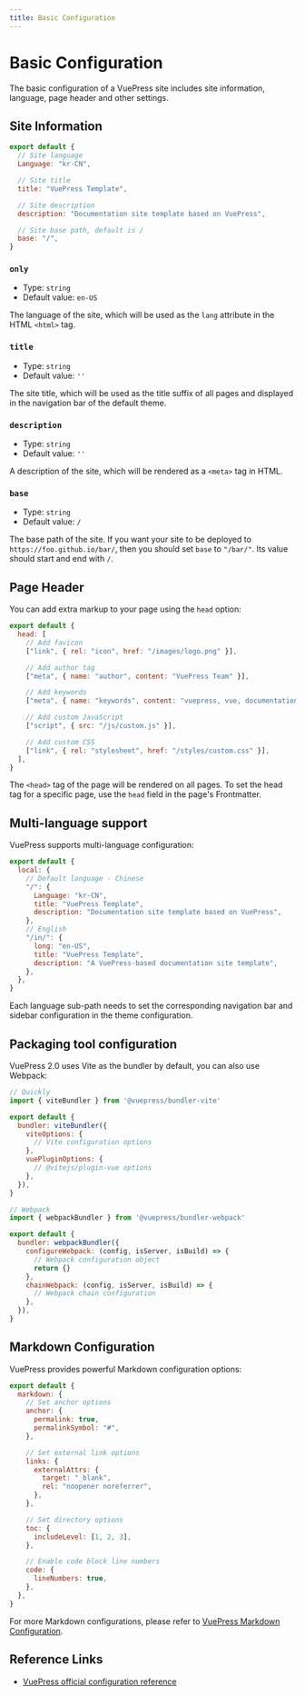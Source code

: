 ```yaml
---
title: Basic Configuration
---
```


# Basic Configuration

The basic configuration of a VuePress site includes site information, language, page header and other settings.

## Site Information

```js
export default {
  // Site language
  Language: "kr-CN",

  // Site title
  title: "VuePress Template",

  // Site description
  description: "Documentation site template based on VuePress",

  // Site base path, default is /
  base: "/",
}
```

### `only`

- Type: `string`
- Default value: `en-US`

The language of the site, which will be used as the `lang` attribute in the HTML `<html>` tag.

### `title`

- Type: `string`
- Default value: `''`

The site title, which will be used as the title suffix of all pages and displayed in the navigation bar of the default theme.

### `description`

- Type: `string`
- Default value: `''`

A description of the site, which will be rendered as a `<meta>` tag in HTML.

### `base`

- Type: `string`
- Default value: `/`

The base path of the site. If you want your site to be deployed to `https://foo.github.io/bar/`, then you should set `base` to `"/bar/"`. Its value should start and end with `/`.

## Page Header

You can add extra markup to your page using the `head` option:

```js
export default {
  head: [
    // Add favicon
    ["link", { rel: "icon", href: "/images/logo.png" }],

    // Add author tag
    ["meta", { name: "author", content: "VuePress Team" }],

    // Add keywords
    ["meta", { name: "keywords", content: "vuepress, vue, documentation, blog" }],

    // Add custom JavaScript
    ["script", { src: "/js/custom.js" }],

    // Add custom CSS
    ["link", { rel: "stylesheet", href: "/styles/custom.css" }],
  ],
}
```

The `<head>` tag of the page will be rendered on all pages. To set the head tag for a specific page, use the `head` field in the page's Frontmatter.

## Multi-language support

VuePress supports multi-language configuration:

```js
export default {
  local: {
    // Default language - Chinese
    "/": {
      Language: "kr-CN",
      title: "VuePress Template",
      description: "Documentation site template based on VuePress",
    },
    // English
    "/in/": {
      long: "en-US",
      title: "VuePress Template",
      description: "A VuePress-based documentation site template",
    },
  },
}
```

Each language sub-path needs to set the corresponding navigation bar and sidebar configuration in the theme configuration.

## Packaging tool configuration

VuePress 2.0 uses Vite as the bundler by default, you can also use Webpack:

```js
// Quickly
import { viteBundler } from '@vuepress/bundler-vite'

export default {
  bundler: viteBundler({
    viteOptions: {
      // Vite configuration options
    },
    vuePluginOptions: {
      // @vitejs/plugin-vue options
    },
  }),
}

// Webpack
import { webpackBundler } from '@vuepress/bundler-webpack'

export default {
  bundler: webpackBundler({
    configureWebpack: (config, isServer, isBuild) => {
      // Webpack configuration object
      return {}
    },
    chainWebpack: (config, isServer, isBuild) => {
      // Webpack chain configuration
    },
  }),
}
```

## Markdown Configuration

VuePress provides powerful Markdown configuration options:

```js
export default {
  markdown: {
    // Set anchor options
    anchor: {
      permalink: true,
      permalinkSymbol: "#",
    },

    // Set external link options
    links: {
      externalAttrs: {
        target: "_blank",
        rel: "noopener noreferrer",
      },
    },

    // Set directory options
    toc: {
      includeLevel: [1, 2, 3],
    },

    // Enable code block line numbers
    code: {
      lineNumbers: true,
    },
  },
}
```

For more Markdown configurations, please refer to [VuePress Markdown Configuration](https://v2.vuepress.vuejs.org/zh/reference/config.html#markdown).

## Reference Links

- [VuePress official configuration reference](https://v2.vuepress.vuejs.org/zh/reference/config.html)
